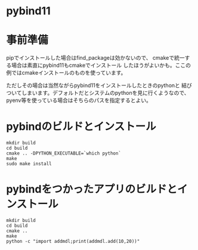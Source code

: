 # pybind11

# 事前準備

pipでインストールした場合はfind_packageは効かないので、
cmakeで統一する場合は素直にpybind11もcmakeでインストール
したほうがよいかも。ここの例ではcmakeインストールのものを使っています。

ただしその場合は当然ながらpybind11をインストールしたときのpythonと
結びついてしまいます。デフォルトだとシステムのpythonを見に行くようなので、
pyenv等を使っている場合はそちらのパスを指定するとよい。

# pybindのビルドとインストール

```
mkdir build
cd build
cmake .. -DPYTHON_EXECUTABLE=`which python`
make
sudo make install
```

# pybindをつかったアプリのビルドとインストール

```
mkdir build
cd build
cmake ..
make
python -c "import addmdl;print(addmdl.add(10,20))"
```
